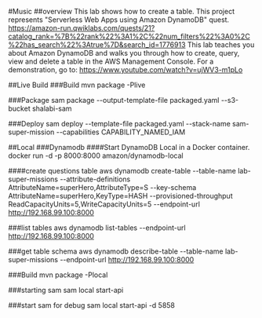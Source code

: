 #Music
##overview
This lab shows how to create a table.
This project represents "Serverless Web Apps using Amazon DynamoDB" quest. https://amazon-run.qwiklabs.com/quests/21?catalog_rank=%7B%22rank%22%3A1%2C%22num_filters%22%3A0%2C%22has_search%22%3Atrue%7D&search_id=1776913
This lab teaches you about Amazon DynamoDB and walks you through how to create, query, view and delete a table in the AWS Management Console. 
For a demonstration, go to: https://www.youtube.com/watch?v=ujWV3-m1pLo 

##Live Build
###Build
mvn package -Plive

###Package
sam package --output-template-file packaged.yaml --s3-bucket shalabi-sam

###Deploy
sam deploy --template-file packaged.yaml --stack-name sam-super-mission --capabilities CAPABILITY_NAMED_IAM


##Local
###Dynamodb
####Start DynamoDB Local in a Docker container. 
docker run -d -p 8000:8000 amazon/dynamodb-local

####create questions table
aws dynamodb create-table --table-name lab-super-missions  --attribute-definitions  AttributeName=superHero,AttributeType=S --key-schema AttributeName=superHero,KeyType=HASH --provisioned-throughput ReadCapacityUnits=5,WriteCapacityUnits=5 --endpoint-url http://192.168.99.100:8000

###list tables
aws dynamodb list-tables --endpoint-url http://192.168.99.100:8000

###get table schema
aws dynamodb describe-table --table-name lab-super-missions  --endpoint-url http://192.168.99.100:8000

###Build
mvn package -Plocal

###starting sam
sam local start-api


###start sam for debug
sam local start-api -d 5858
